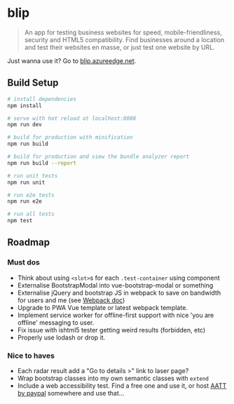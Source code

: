 # blip

> An app for testing business websites for speed, mobile-friendliness, security and HTML5 compatibility. Find businesses around a location and test their websites en masse, or just test one website by URL.

Just wanna use it? Go to [blip.azureedge.net](https://blip.azureedge.net).

## Build Setup

``` bash
# install dependencies
npm install

# serve with hot reload at localhost:8080
npm run dev

# build for production with minification
npm run build

# build for production and view the bundle analyzer report
npm run build --report

# run unit tests
npm run unit

# run e2e tests
npm run e2e

# run all tests
npm test
```

## Roadmap

### Must dos

- Think about using `<slot>`s for each `.test-container` using component
- Externalise BootstrapModal into vue-bootstrap-modal or something
- Externalise jQuery and bootstrap JS in webpack to save on bandwidth for users and me (see [Webpack doc](https://webpack.github.io/docs/library-and-externals.html))
- Upgrade to PWA Vue template or latest webpack template.
- Implement service worker for offline-first support with nice 'you are offline' messaging to user.
- Fix issue with ishtml5 tester getting weird results (forbidden, etc)
- Properly use lodash or drop it.


### Nice to haves

- Each radar result add a "Go to details >" link to laser page?
- Wrap bootstrap classes into my own semantic classes with `extend`
- Include a web accessibility test. Find a free one and use it, or host [AATT by paypal](https://github.com/paypal/AATT) somewhere and use that...
